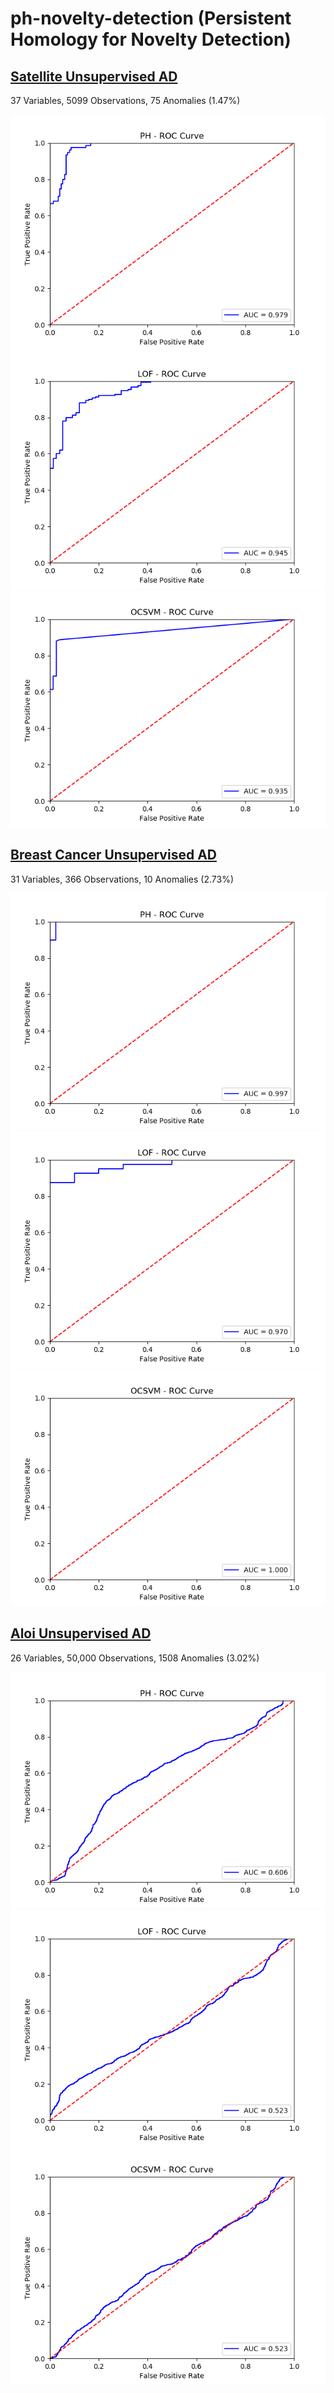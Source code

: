 # ph-novelty-detection (Persistent Homology for Novelty Detection)


## [Satellite Unsupervised AD](https://raw.githubusercontent.com/xujinzh/ph-novelty-detection/master/data/satellite-unsupervised-ad.csv)
37 Variables, 5099 Observations, 75 Anomalies (1.47%) 

![Persistent Homology(PH)](https://raw.githubusercontent.com/xujinzh/ph-novelty-detection/master/output/ph-satellite.png)![Local Outlier Factor(LOF)](https://raw.githubusercontent.com/xujinzh/ph-novelty-detection/master/output/lof-satellite.png)![One Class SVM(OneClassSVM)](https://raw.githubusercontent.com/xujinzh/ph-novelty-detection/master/output/oneclasssvm-satellite.png)


## [Breast Cancer Unsupervised AD](https://raw.githubusercontent.com/xujinzh/ph-novelty-detection/master/data/breast-cancer-unsupervised-ad.csv)
31 Variables, 366 Observations, 10 Anomalies (2.73%) 

![Persistent Homology(PH)](https://raw.githubusercontent.com/xujinzh/ph-novelty-detection/master/output/ph-breast.png)![Local Outlier Factor(LOF)](https://raw.githubusercontent.com/xujinzh/ph-novelty-detection/master/output/lof-breast.png)![One Class SVM(OneClassSVM)](https://raw.githubusercontent.com/xujinzh/ph-novelty-detection/master/output/oneclasssvm-breast.png)


## [Aloi Unsupervised AD](https://raw.githubusercontent.com/xujinzh/ph-novelty-detection/master/data/aloi-unsupervised-ad.csv)
26 Variables, 50,000 Observations, 1508 Anomalies (3.02%)

![Persistent Homology(PH)](https://raw.githubusercontent.com/xujinzh/ph-novelty-detection/master/output/ph-aloi.png)![Local Outlier Factor(LOF)](https://raw.githubusercontent.com/xujinzh/ph-novelty-detection/master/output/lof-aloi.png)![One Class SVM(OneClassSVM)](https://raw.githubusercontent.com/xujinzh/ph-novelty-detection/master/output/oneclasssvm-aloi.png)
